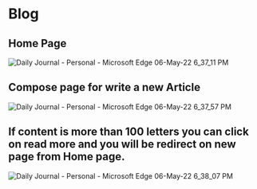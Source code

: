 # Blog
## Home Page
![Daily Journal - Personal - Microsoft​ Edge 06-May-22 6_37_11 PM](https://user-images.githubusercontent.com/76143659/167137688-fabace0b-11c2-45ef-b09b-c2aa2f6f3789.png)

## Compose page for write a new Article
![Daily Journal - Personal - Microsoft​ Edge 06-May-22 6_37_57 PM](https://user-images.githubusercontent.com/76143659/167137700-a4e5094d-a456-466f-b605-11d77986d9f8.png)

## If content is more than 100 letters you can click on read more and you will be redirect on new page from Home page.
![Daily Journal - Personal - Microsoft​ Edge 06-May-22 6_38_07 PM](https://user-images.githubusercontent.com/76143659/167137712-6f8058f4-2533-4a77-850c-c2e7f809118f.png)
